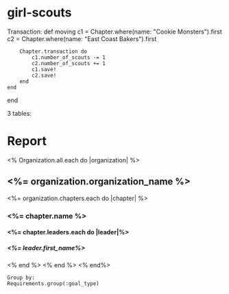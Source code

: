 girl-scouts
===========

Transaction:
def moving
		c1 = Chapter.where(name: "Cookie Monsters").first
		c2 = Chapter.where(name: "East Coast Bakers").first
		
		Chapter.transaction do
			c1.number_of_scouts -= 1
			c2.number_of_scouts += 1
			c1.save!
			c2.save!
		end
	end
end


3 tables:
<h1>Report</h1>
<% Organization.all.each do |organization| %>
	<h2><%= organization.organization_name %></h2>
	<%= organization.chapters.each do |chapter| %>
		<h3><%= chapter.name %></h3>
			<h4><%= chapter.leaders.each do |leader|%></h4>
				<h5><%= leader.first_name%></h5>
			<% end %>
		<% end %>
	<% end%>
	
	Group by:
	Requirements.group(:goal_type)
